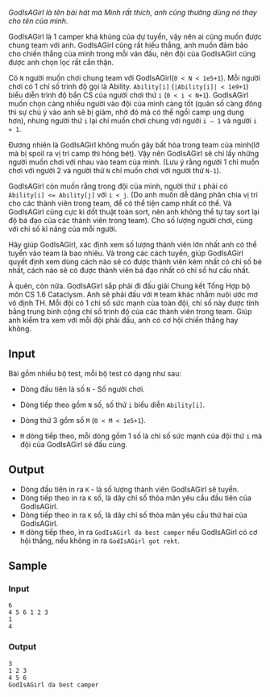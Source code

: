 *GodIsAGirl là tên bài hát mà Minh rất thích, anh cũng thường dùng nó thay cho tên của mình.*

GodIsAGirl là 1 camper khá khủng của dự tuyển, vậy nên ai cũng muốn được chung team với anh. GodIsAGirl cũng rất hiếu thắng, anh muốn đảm bảo cho chiến thắng của mình trong mỗi ván đấu, nên đội của GodIsAGirl cũng được anh chọn lọc rất cẩn thận.

Có `N` người muốn chơi chung team với GodIsAGirl(`0 < N < 1e5+1`). Mỗi người chơi có 1 chỉ số trình độ gọi là Ability. `Ability[i]` (`|Ability[i]| < 1e9+1`) biểu diễn trình độ bắn CS của người chơi thứ `i` (`0 < i < N+1`). GodIsAGirl muốn chọn càng nhiều người vào đội của mình càng tốt (quân số càng đông thì sự chú ý vào anh sẽ bị giảm, nhờ đó mà có thể ngồi camp ung dung hơn), nhưng người thứ `i` lại chỉ muốn chơi chung với người `i – 1` và người `i + 1`.

Đương nhiên là GodIsAGirl không muốn gây bất hòa trong team của mình(lỡ mà bị spoil ra vị trí camp thì hỏng bét). Vậy nên GodIsAGirl sẽ chỉ lấy những người muốn chơi với nhau vào team của mình. (Lưu ý rằng người 1 chỉ muốn chơi với người 2 và người thứ `N` chỉ muốn chơi với người thứ `N-1`).

GodIsAGirl còn muốn rằng trong đội của mình, người thứ `i` phải có `Ability[i] <= Ability[j]` với `i < j`. (Do anh muốn dễ dàng phân chia vị trí cho các thành viên trong team, để có thể tiện camp nhất có thể. Và GodIsAGirl cũng cực kì dốt thuật toán sort, nên anh không thể tự tay sort lại độ bá đạo của các thành viên trong team). Cho số lượng người chơi, cùng với chỉ số kĩ năng của mỗi người.

Hãy giúp GodIsAGirl, xác định xem số lượng thành viên lớn nhất anh có thể tuyển vào team là bao nhiêu. Và trong các cách tuyển, giúp GodIsAGirl quyết định xem dùng cách nào sẽ có được thành viên kém nhất có chỉ số bé nhất, cách nào sẽ có được thành viên bá đạo nhất có chỉ số hư cấu nhất.

À quên, còn nữa. GodIsAGirl sắp phải đi đấu giải Chung kết Tổng Hợp bộ môn CS 1.6 Cataclysm. Anh sẽ phải đấu với `M` team khác nhằm nuôi ước mơ vô định TH. Mỗi đội có 1 chỉ số sức mạnh của toàn đội, chỉ số này được tính bằng trung bình cộng chỉ số trình độ của các thành viên trong team. Giúp anh kiểm tra xem với mỗi đội phải đấu, anh có cơ hội chiến thắng hay không.

## Input

Bài gồm nhiều bộ test, mỗi bộ test có dạng như sau:

 - Dòng đầu tiên là số `N` - Số người chơi.
 
 - Dòng tiếp theo gồm `N` số, số thứ `i` biểu diễn `Ability[i]`.
 
 - Dòng thứ 3 gồm số `M` (`0 < M < 1e5+1`).
 
 - `M` dòng tiếp theo, mỗi dòng gồm 1 số là chỉ số sức mạnh của đội thứ `i` mà đội của GodIsAGirl sẽ đấu cùng.

## Output

 - Dòng đầu tiên in ra `K` - là số lượng thành viên GodIsAGirl sẽ tuyển.
 - Dòng tiếp theo in ra `K` số, là dãy chỉ số thỏa mãn yêu cầu đầu tiên của GodIsAGirl.
 - Dòng tiếp theo in ra `K` số, là dãy chỉ số thỏa mãn yêu cầu thứ hai của GodIsAGirl.
 - `M` dòng tiếp theo, in ra `GodIsAGirl da best camper` nếu GodIsAGirl có cơ hội thắng, nếu không in ra `GodIsAGirl got rekt`.

## Sample

### Input
```
6
4 5 6 1 2 3
1
4
```

### Output
```
3
1 2 3
4 5 6
GodIsAGirl da best camper
```
